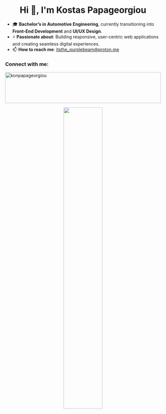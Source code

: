 <h1 align="center">Hi 👋, I'm Kostas Papageorgiou</h1>

- 🎓 **Bachelor’s in Automotive Engineering**, currently transitioning into **Front-End Development** and **UI/UX Design**.
- ⚡ **Passionate about**: Building responsive, user-centric web applications and creating seamless digital experiences.
- 📫 **How to reach me**: itsthe_purplebeam@proton.me

<h3 align="left">Connect with me:</h3>
<p align="left">
  <a href="https://linkedin.com/in/konpapageorgiou" target="blank">
    <img align="center" width="100%" height="100px" src="https://img.shields.io/badge/konpapageorgiou-LinkedIn-blue" alt="konpapageorgiou" />
  </a>
</p>
<p align="center" width="100%" >
<img align="center"  width="50%" style="border-radius: 20%;" src="https://i.giphy.com/media/v1.Y2lkPTc5MGI3NjExa3VyZ3J4dmlwNjE3djUzbXRkcG9oenBxYWVlbzE3aW5xZ2N1azVvMCZlcD12MV9pbnRlcm5hbF9naWZfYnlfaWQmY3Q9Zw/j3mdQpQ9SKxFOWs9gy/giphy.gif">
</p>
